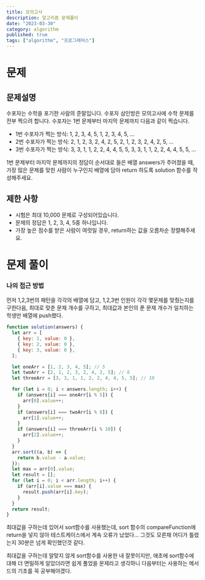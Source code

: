 ```yaml
---
title: 모의고사
description: 알고리즘 문제풀이
date: "2023-03-30"
category: algorithm
published: true
tags: ["algorithm", "프로그래머스"]
---
```


# 문제

## 문제설명

수포자는 수학을 포기한 사람의 준말입니다. 수포자 삼인방은 모의고사에 수학 문제를 전부 찍으려 합니다. 수포자는 1번 문제부터 마지막 문제까지 다음과 같이 찍습니다. </br>

- 1번 수포자가 찍는 방식: 1, 2, 3, 4, 5, 1, 2, 3, 4, 5, ...
- 2번 수포자가 찍는 방식: 2, 1, 2, 3, 2, 4, 2, 5, 2, 1, 2, 3, 2, 4, 2, 5, ...
- 3번 수포자가 찍는 방식: 3, 3, 1, 1, 2, 2, 4, 4, 5, 5, 3, 3, 1, 1, 2, 2, 4, 4, 5, 5, ...

1번 문제부터 마지막 문제까지의 정답이 순서대로 들은 배열 answers가 주어졌을 때, 가장 많은 문제를 맞힌 사람이 누구인지 배열에 담아 return 하도록 solution 함수를 작성해주세요.

## 제한 사항

- 시험은 최대 10,000 문제로 구성되어있습니다.
- 문제의 정답은 1, 2, 3, 4, 5중 하나입니다.
- 가장 높은 점수를 받은 사람이 여럿일 경우, return하는 값을 오름차순 정렬해주세요.

# 문제 풀이

### 나의 접근 방법

먼저 1,2,3번의 패턴을 각각의 배열에 담고, 1,2,3번 인원이 각각 몇문제를 맞췄는지를 구한다음, 최대로 맞춘 문제 개수를 구하고, 최대값과 본인의 푼 문제 개수가 일치하는 학생만 배열에 push했다.

```javascript
function solution(answers) {
  let arr = [
    { key: 1, value: 0 },
    { key: 2, value: 0 },
    { key: 3, value: 0 },
  ];

  let oneArr = [1, 2, 3, 4, 5]; // 5
  let twoArr = [2, 1, 2, 3, 2, 4, 2, 5]; // 8
  let threeArr = [3, 3, 1, 1, 2, 2, 4, 4, 5, 5]; // 10

  for (let i = 0; i < answers.length; i++) {
    if (answers[i] === oneArr[i % 5]) {
      arr[0].value++;
    }
    if (answers[i] === twoArr[i % 8]) {
      arr[1].value++;
    }
    if (answers[i] === threeArr[i % 10]) {
      arr[2].value++;
    }
  }
  arr.sort((a, b) => {
    return b.value - a.value;
  });
  let max = arr[0].value;
  let result = [];
  for (let i = 0; i < arr.length; i++) {
    if (arr[i].value === max) {
      result.push(arr[i].key);
    }
  }
  return result;
}
```

최대값을 구하는데 있어서 sort함수를 사용했는데, sort 함수의 compareFunction에 return을 넣지 않아 테스트케이스에서 계속 오류가 났었다... 그것도 모른채 어디가 틀렸는지 30분은 넘게 확인했던것 같다.
</br>

최대값을 구하는데 알맞지 않게 sort함수를 사용한 내 잘못이지만, 애초에 sort함수에 대해 더 면밀하게 알았더라면 쉽게 풀었을 문제라고 생각하니 다음부터는 사용하는 메서드의 기초를 꼭 공부해야겠다.
